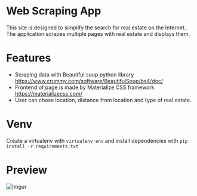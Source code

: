 # Web Scraping App
This site is designed to simplify the search for real estate on the Internet. The application scrapes multiple pages with real estate and displays them.

# Features

-  Scraping data with Beautiful soup python library https://www.crummy.com/software/BeautifulSoup/bs4/doc/
-  Frontend of page is made by Materialize CSS framework https://materializecss.com/
-  User can chose location, distance from location and type of real estate. 

# Venv

Create a virtualenv with `virtualenv env` and install dependencies with `pip install -r requirements.txt`

# Preview

![Imgur](https://i.imgur.com/nLqw8uw.gif)
